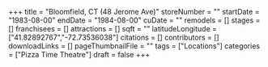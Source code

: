 +++
title = "Bloomfield, CT (48 Jerome Ave)"
storeNumber = ""
startDate = "1983-08-00"
endDate = "1984-08-00"
cuDate = ""
remodels = []
stages = []
franchisees = []
attractions = []
sqft = ""
latitudeLongitude = ["41.82892767","-72.73536038"]
citations = []
contributors = []
downloadLinks = []
pageThumbnailFile = ""
tags = ["Locations"]
categories = ["Pizza Time Theatre"]
draft = false
+++
